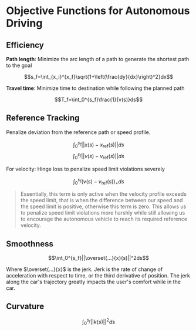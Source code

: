 # Objective Functions for Autonomous Driving

## Efficiency

**Path length**: Minimize the arc length of a path to
generate the shortest path to the goal

$$s_f=\int_{x_i}^{x_f}\sqrt{1+\left(\frac{dy}{dx}\right)^2}dx$$

**Travel time**: Minimize time to destination while following
the planned path

$$T_f=\int_0^{s_f}\frac{1}{v(s)}ds$$

## Reference Tracking

Penalize deviation from the reference path or speed profile.

$$\int_0^{s_f}||x(s)-x_{\text{ref}}(s)||ds$$
$$\int_0^{s_f}||v(s)-v_{\text{ref}}(s)||ds$$

For velocity: Hinge loss to penalize speed limit
violations severely

$$\int_0^{s_f}(v(s)-v_{\text{ref}}(s))_+ds$$

>Essentially, this term is only active when the velocity profile exceeds the speed limit, that is when the difference between our speed and the speed limit is positive, otherwise this term is zero. This allows us to penalize speed limit violations more harshly while still allowing us to encourage the autonomous vehicle to reach its required reference velocity.

## Smoothness

$$\int_0^{s_f}||\overset{...}{x}(s)||^2ds$$

Where $\overset{...}{x}$ is the jerk. Jerk is the rate of change of acceleration with respect to time, or the third derivative of position. The jerk along the car's trajectory greatly impacts the user's comfort while in the car.

## Curvature

$$\int_0^{s_f}||k(s)||^2ds$$
